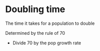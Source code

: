 # Doubling time

The time it takes for a population to double

Determined by the rule of 70
- Divide 70 by the pop growth rate

